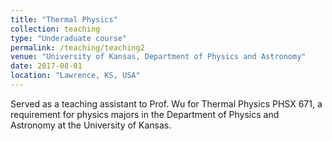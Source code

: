 ```yaml
---
title: "Thermal Physics"
collection: teaching
type: "Underaduate course"
permalink: /teaching/teaching2
venue: "University of Kansas, Department of Physics and Astronomy"
date: 2017-08-01
location: "Lawrence, KS, USA"
---
```


Served as a teaching assistant to Prof. Wu for Thermal Physics PHSX 671, a requirement for physics majors in the Department of Physics and Astronomy at the University of Kansas.  
